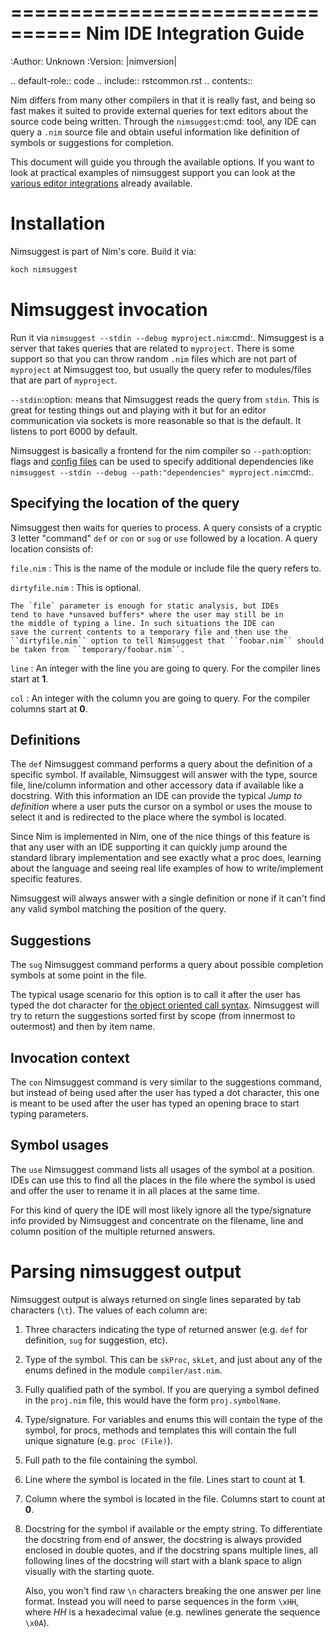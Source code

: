 ================================
  Nim IDE Integration Guide
================================

:Author: Unknown
:Version: |nimversion|

.. default-role:: code
.. include:: rstcommon.rst
.. contents::


Nim differs from many other compilers in that it is really fast,
and being so fast makes it suited to provide external queries for
text editors about the source code being written. Through the
`nimsuggest`:cmd: tool, any IDE
can query a ``.nim`` source file and obtain useful information like
definition of symbols or suggestions for completion.

This document will guide you through the available options. If you
want to look at practical examples of nimsuggest support you can look
at the
[various editor integrations](https://github.com/Araq/Nim/wiki/Editor-Support)
already available.


Installation
============

Nimsuggest is part of Nim's core. Build it via:

  ```cmd
  koch nimsuggest
  ```


Nimsuggest invocation
=====================

Run it via `nimsuggest --stdin --debug myproject.nim`:cmd:. Nimsuggest is a
server that takes queries that are related to `myproject`. There is some
support so that you can throw random ``.nim`` files which are not part
of `myproject` at Nimsuggest too, but usually the query refer to modules/files
that are part of `myproject`.

`--stdin`:option: means that Nimsuggest reads the query from `stdin`. This is great
for testing things out and playing with it but for an editor communication
via sockets is more reasonable so that is the default. It listens to port 6000
by default.

Nimsuggest is basically a frontend for the nim compiler so `--path`:option: flags and
[config files](https://nim-lang.org/docs/nimc.html#compiler-usage-configuration-files)
can be used to specify additional dependencies like 
`nimsuggest --stdin --debug --path:"dependencies" myproject.nim`:cmd:.


Specifying the location of the query
------------------------------------

Nimsuggest then waits for queries to process. A query consists of a
cryptic 3 letter "command" `def` or `con` or `sug` or `use` followed by
a location. A query location consists of:


``file.nim``
:   This is the name of the module or include file the query refers to.

``dirtyfile.nim``
:   This is optional.

    The `file` parameter is enough for static analysis, but IDEs
    tend to have *unsaved buffers* where the user may still be in
    the middle of typing a line. In such situations the IDE can
    save the current contents to a temporary file and then use the
    ``dirtyfile.nim`` option to tell Nimsuggest that ``foobar.nim`` should
    be taken from ``temporary/foobar.nim``.


``line``
:   An integer with the line you are going to query. For the compiler
    lines start at **1**.

``col``
:   An integer with the column you are going to query. For the
    compiler columns start at **0**.


Definitions
-----------

The `def` Nimsuggest command performs a query about the definition
of a specific symbol. If available, Nimsuggest will answer with the
type, source file, line/column information and other accessory data
if available like a docstring. With this information an IDE can
provide the typical *Jump to definition* where a user puts the
cursor on a symbol or uses the mouse to select it and is redirected
to the place where the symbol is located.

Since Nim is implemented in Nim, one of the nice things of
this feature is that any user with an IDE supporting it can quickly
jump around the standard library implementation and see exactly
what a proc does, learning about the language and seeing real life
examples of how to write/implement specific features.

Nimsuggest will always answer with a single definition or none if it
can't find any valid symbol matching the position of the query.


Suggestions
-----------

The `sug` Nimsuggest command performs a query about possible
completion symbols at some point in the file.

The typical usage scenario for this option is to call it after the
user has typed the dot character for [the object oriented call
syntax](tut2.html#object-oriented-programming-method-call-syntax).
Nimsuggest will try to return the suggestions sorted first by scope
(from innermost to outermost) and then by item name.


Invocation context
------------------

The `con` Nimsuggest command is very similar to the suggestions
command, but instead of being used after the user has typed a dot
character, this one is meant to be used after the user has typed
an opening brace to start typing parameters.


Symbol usages
-------------

The `use` Nimsuggest command lists all usages of the symbol at
a position. IDEs can use this to find all the places in the file
where the symbol is used and offer the user to rename it in all
places at the same time.

For this kind of query the IDE will most likely ignore all the
type/signature info provided by Nimsuggest and concentrate on the
filename, line and column position of the multiple returned answers.



Parsing nimsuggest output
=========================

Nimsuggest output is always returned on single lines separated by
tab characters (``\t``). The values of each column are:

1. Three characters indicating the type of returned answer (e.g.
   `def` for definition, `sug` for suggestion, etc).
2. Type of the symbol. This can be `skProc`, `skLet`, and just
   about any of the enums defined in the module ``compiler/ast.nim``.
3. Fully qualified path of the symbol. If you are querying a symbol
   defined in the ``proj.nim`` file, this would have the form
   `proj.symbolName`.
4. Type/signature. For variables and enums this will contain the
   type of the symbol, for procs, methods and templates this will
   contain the full unique signature (e.g. `proc (File)`).
5. Full path to the file containing the symbol.
6. Line where the symbol is located in the file. Lines start to
   count at **1**.
7. Column where the symbol is located in the file. Columns start
   to count at **0**.
8. Docstring for the symbol if available or the empty string. To
   differentiate the docstring from end of answer,
   the docstring is always provided enclosed in double quotes, and
   if the docstring spans multiple lines, all following lines of the
   docstring will start with a blank space to align visually with
   the starting quote.

   Also, you won't find raw ``\n`` characters breaking the one
   answer per line format. Instead you will need to parse sequences
   in the form ``\xHH``, where *HH* is a hexadecimal value (e.g.
   newlines generate the sequence ``\x0A``).
